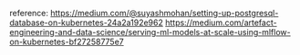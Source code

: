 reference:
https://medium.com/@suyashmohan/setting-up-postgresql-database-on-kubernetes-24a2a192e962
https://medium.com/artefact-engineering-and-data-science/serving-ml-models-at-scale-using-mlflow-on-kubernetes-bf27258775e7